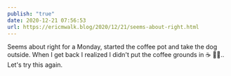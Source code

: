 ```yaml
---
publish: "true"
date: 2020-12-21 07:56:53
url: https://ericmwalk.blog/2020/12/21/seems-about-right.html
---
```


Seems about right for a Monday, started the coffee pot and take the dog outside. When I get back I realized I didn't put the coffee grounds in ☕ 🤦‍♂️.. Let's try this again.